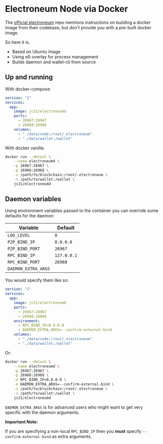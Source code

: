 # Electroneum Node via Docker

The [official electroneum](https://github.com/electroneum/electroneum) repo mentions instructions on building a docker image from their codebase, but don't provide you with a pre-built docker image.

So here it is.

- Based on Ubuntu image
- Using s6-overlay for process management
- Builds daemon and wallet-cli from source

## Up and running

With docker-compose:

```yml
version: "2"
services:
  app:
    image: jc21/electroneumd
    ports:
      - 26967:26967
      - 26968:26968
    volumes:
      - "./data/node:/root/.electroneum"
      - "./data/wallet:/wallet"
```

With docker vanilla:

```bash
docker run --detach \
    --name electroneumd \
    -p 26967:26967 \
    -p 26968:26968 \
    -v /path/to/blockchain:/root/.electroneum \
    -v /path/to/wallet:/wallet \
    jc21/electroneumd
```

## Daemon variables

Using environment variables passed to the container you can override some defaults for the daemon:

| Variable            | Default       |
| ------------------- | ------------- |
| `LOG_LEVEL`         | `0`           |
| `P2P_BIND_IP`       | `0.0.0.0`     |
| `P2P_BIND_PORT`     | `26967`       |
| `RPC_BIND_IP`       | `127.0.0.1`   |
| `RPC_BIND_PORT`     | `26968`       |
| `DAEMON_EXTRA_ARGS` |               |

You would specify them like so:

```yml
version: "2"
services:
  app:
    image: jc21/electroneumd
    ports:
      - 26967:26967
      - 26968:26968
    environment:
      - RPC_BIND_IP=0.0.0.0
      - DAEMON_EXTRA_ARGS=--confirm-external-bind
    volumes:
      - "./data/node:/root/.electroneum"
      - "./data/wallet:/wallet"
```

Or:

```bash
docker run --detach \
    --name electroneumd \
    -p 26967:26967 \
    -p 26968:26968 \
    -e RPC_BIND_IP=0.0.0.0 \
    -e DAEMON_EXTRA_ARGS=--confirm-external-bind \
    -v /path/to/blockchain:/root/.electroneum \
    -v /path/to/wallet:/wallet \
    jc21/electroneumd
```

`DAEMON_EXTRA_ARGS` is for advanced users who might want to get very specific with the daemon arguments.

**Important Note:**

If you are specifying a non-local `RPC_BIND_IP` then you **must** specify `--confirm-external-bind` as extra arguments.
